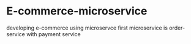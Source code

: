 # E-commerce-microservice
developing e-commerce using microservce
first microservice is order-service with payment service
